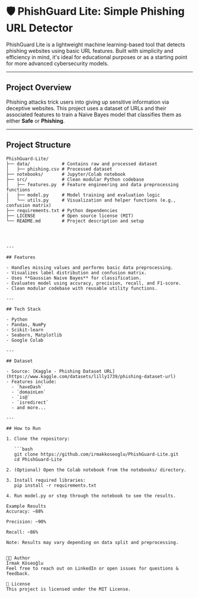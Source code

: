 # 🛡️ PhishGuard Lite: Simple Phishing URL Detector

PhishGuard Lite is a lightweight machine learning-based tool that detects phishing websites using basic URL features. Built with simplicity and efficiency in mind, it's ideal for educational purposes or as a starting point for more advanced cybersecurity models.

---

## Project Overview

Phishing attacks trick users into giving up sensitive information via deceptive websites. This project uses a dataset of URLs and their associated features to train a Naive Bayes model that classifies them as either **Safe** or **Phishing**.

---

##  Project Structure

```text
PhishGuard-Lite/
├── data/            # Contains raw and processed dataset
│   ├── phishing.csv # Processed dataset
├── notebooks/       # Jupyter/Colab notebook
├── src/             # Clean modular Python codebase
│   ├── features.py  # Feature engineering and data preprocessing functions
│   ├── model.py     # Model training and evaluation logic
│   └── utils.py     # Visualization and helper functions (e.g., confusion matrix)
├── requirements.txt # Python dependencies
├── LICENSE          # Open source license (MIT)
└── README.md        # Project description and setup




---

## Features

- Handles missing values and performs basic data preprocessing.
- Visualizes label distribution and confusion matrix.
- Uses **Gaussian Naive Bayes** for classification.
- Evaluates model using accuracy, precision, recall, and F1-score.
- Clean modular codebase with reusable utility functions.

---

## Tech Stack

- Python
- Pandas, NumPy
- Scikit-learn
- Seaborn, Matplotlib
- Google Colab

---

## Dataset

- Source: [Kaggle - Phishing Dataset URL](https://www.kaggle.com/datasets/lilly1739/phishing-dataset-url)
- Features include:
  - `haveDash`
  - `domainLen`
  - `is@`
  - `isredirect`
  - and more...

---

## How to Run

1. Clone the repository:

   ```bash
   git clone https://github.com/irmakkoseoglu/PhishGuard-Lite.git
   cd PhishGuard-Lite
   
2. (Optional) Open the Colab notebook from the notebooks/ directory.

3. Install required libraries:
   pip install -r requirements.txt
   
4. Run model.py or step through the notebook to see the results.

Example Results
Accuracy: ~88%

Precision: ~90%

Recall: ~86%

Note: Results may vary depending on data split and preprocessing.


👩‍💻 Author
Irmak Köseoğlu
Feel free to reach out on LinkedIn or open issues for questions & feedback.

📝 License
This project is licensed under the MIT License.
